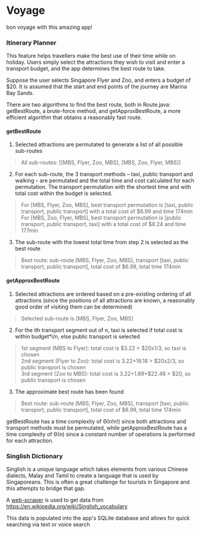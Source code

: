 # Voyage
bon voyage with this amazing app!

### Itinerary Planner
This feature helps travellers make the best use of their time while on holiday. Users simply select the attractions they wish to visit and enter a transport budget, and the app determines the best route to take.

Suppose the user selects Singapore Flyer and Zoo, and enters a budget of $20. It is assumed that the start and end points of the journey are Marina Bay Sands.

There are two algorithms to find the best route, both in Route.java: getBestRoute, a brute-force method, and getApproxBestRoute, a more efficient algorithm that obtains a reasonably fast route. 

#### getBestRoute

1. Selected attractions are permutated to generate a list of all possible sub-routes 
> All sub-routes: [[MBS, Flyer, Zoo, MBS], [MBS, Zoo, Flyer, MBS]]

2. For each sub-route, the 3 transport methods – taxi, public transport and walking – are permutated and the total time and cost calculated for each permutation. The transport permutation with the shortest time and with total cost within the budget is selected.
> For [MBS, Flyer, Zoo, MBS], best transport permutation is [taxi, public transport, public transport] with a total cost of $6.99 and time 174min  
> For [MBS, Zoo, Flyer, MBS], best transport permutation is [public transport, public transport, taxi] with a total cost of $8.24 and time 177min

3. The sub-route with the lowest total time from step 2 is selected as the best route
> Best route: sub-route [MBS, Flyer, Zoo, MBS], transport [taxi, public transport, public transport], total cost of $6.99, total time 174min

#### getApproxBestRoute

1. Selected attractions are ordered based on a pre-existing ordering of all attractions (since the positions of all attractions are known, a reasonably good order of visiting them can be determined)
> Selected sub-route is [MBS, Flyer, Zoo, MBS]

2. For the ith transport segment out of n, taxi is selected if total cost is within budget*i/n, else public transport is selected
> 1st segment (MBS to Flyer): total cost is $3.22 < $20x1/3, so taxi is chosen  
> 2nd segment (Flyer to Zoo): total cost is $3.22+$18.18 > $20x2/3, so public transport is chosen  
> 3rd segment (Zoo to MBS): total cost is $3.22+$1.89+$22.48 > $20, so public transport is chosen

3. The approximate best route has been found
> Best route: sub-route [MBS, Flyer, Zoo, MBS], transport [taxi, public transport, public transport], total cost of $6.99, total time 174min

getBestRoute has a time complexity of Θ(n!n!) since both attractions and transport methods must be permutated, while getApproxBestRoute has a time complexity of Θ(n) since a constant number of operations is performed for each attraction.


### Singlish Dictionary
Singlish is a unique language which takes elements from various Chinese dialects, Malay and Tamil to create a language that is used by Singaporeans. This is often a great challenge for tourists in Singapore and this attempts to bridge that gap. 

A [web-scraper](https://github.com/bowsplinter/chisel) is used to get data from https://en.wikipedia.org/wiki/Singlish_vocabulary

This data is populated into the app's SQLite database and allows for quick searching via text or voice search
